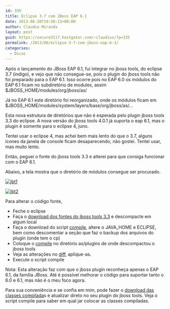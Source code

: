 ```yaml
---
id: 335
title: Eclipse 3.7 com JBoss EAP 6.1
date: 2013-06-20T19:50:13+00:00
author: Claudio Miranda
layout: post
guid: https://secure3117.hostgator.com/~claudius/?p=335
permalink: /2013/06/eclipse-3-7-com-jboss-eap-6-1/
categories:
  - Dicas
---
```

Após o lançamento do JBoss EAP 6.1, fui integrar no jboss tools, do eclipse 3.7 (indigo), e vejo que não consegue-se, pois o plugin do jboss tools não foi preparado para o EAP 6.1. Isso ocorre pois no EAP 6.0 os módulos do EAP 6.1 ficam no subdiretório de modules, assim $JBOSS_HOME/modules/org/jboss/as/

Já no EAP 6.1 este diretório foi reorganizado, onde os módulos ficam em $JBOSS_HOME/modules/system/layers/base/org/jboss/as/&#8230;

Esta nova estrutura de diretórios que não é esperada pelo plugin jboss tools 3.3 do eclipse. A nova versão do jboss tools 4.0.1 já suporta o eap 6.1, mas o plugin é somente para o eclipse 4, juno.

Tentei usar o eclipse 4, mas achei bem mais lento do que o 3.7, alguns ícones da janela de console ficam desaparecendo, não gostei. Tentei usar, mas muito lento.

Então, peguei o fonte do jboss tools 3.3 e alterei para que consiga funcionar com o EAP 6.1.

Abaixo, a tela mostra que o diretório de módulos consegue ser procurado.

[<img class="alignnone size-medium wp-image-336" alt="jbt1" src="/wp-content/uploads/2013/06/jbt1-280x300.png" width="280" height="300" srcset="http://claudius.com.br/wp-content/uploads/2013/06/jbt1-280x300.png 280w, http://claudius.com.br/wp-content/uploads/2013/06/jbt1.png 527w" sizes="(max-width: 280px) 100vw, 280px" />](/wp-content/uploads/2013/06/jbt1.png)
  
[<img class="alignnone size-medium wp-image-337" alt="jbt2" src="/wp-content/uploads/2013/06/jbt2-300x283.png" width="300" height="283" srcset="http://claudius.com.br/wp-content/uploads/2013/06/jbt2-300x283.png 300w, http://claudius.com.br/wp-content/uploads/2013/06/jbt2.png 965w" sizes="(max-width: 300px) 100vw, 300px" />](/wp-content/uploads/2013/06/jbt2.png)

Para alterar o código fonte,

  * Feche o eclipse
  * Faça o [download dos fontes do jboss tools 3.3](http://www.jboss.org/tools/download/stable/3_3_Final.html) e descompacte em algum local
  * Faça o download do script [compile](/wp-content/uploads/2013/06/compile), altere o JAVA_HOME e ECLIPSE, bem como descomentar a seção que faz o backup dos arquivos do plugin (onde tem o cp)
  * Coloque o [compile](/wp-content/uploads/2013/06/compile) no diretório as/plugins de onde descompactou o jboss tools
  * Veja as alterações no [diff](/wp-content/uploads/2013/06/changes.txt), aplique-as.
  * Execute o script compile

Nota: Esta alteração faz com que o jboss plugin reconheça apenas o EAP 6.1, da família JBoss. Até é possível melhorar o código para suportar tanto o 6.0 e 6.1, mas não é o meu foco agora.

Para sua conveniência e se confia em mim, pode fazer o [download das classes compilada](/wp-content/uploads/2013/06/classes_as_core.zip)s e atualizar direto no seu plugin do jboss tools. Veja o script compile para saber em qual jar colocar as classes compiladas.